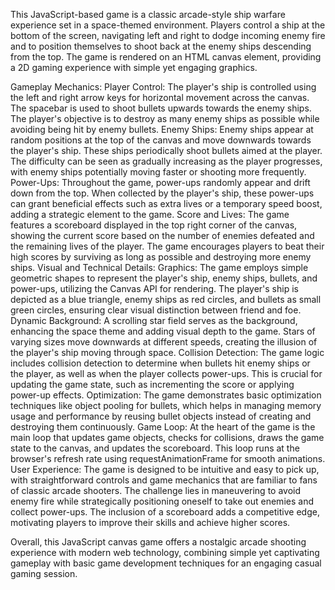 This JavaScript-based game is a classic arcade-style ship warfare experience set in a space-themed environment. Players control a ship at the bottom of the screen, navigating left and right to dodge incoming enemy fire and to position themselves to shoot back at the enemy ships descending from the top. The game is rendered on an HTML canvas element, providing a 2D gaming experience with simple yet engaging graphics.

Gameplay Mechanics:
Player Control: The player's ship is controlled using the left and right arrow keys for horizontal movement across the canvas. The spacebar is used to shoot bullets upwards towards the enemy ships. The player's objective is to destroy as many enemy ships as possible while avoiding being hit by enemy bullets.
Enemy Ships: Enemy ships appear at random positions at the top of the canvas and move downwards towards the player's ship. These ships periodically shoot bullets aimed at the player. The difficulty can be seen as gradually increasing as the player progresses, with enemy ships potentially moving faster or shooting more frequently.
Power-Ups: Throughout the game, power-ups randomly appear and drift down from the top. When collected by the player's ship, these power-ups can grant beneficial effects such as extra lives or a temporary speed boost, adding a strategic element to the game.
Score and Lives: The game features a scoreboard displayed in the top right corner of the canvas, showing the current score based on the number of enemies defeated and the remaining lives of the player. The game encourages players to beat their high scores by surviving as long as possible and destroying more enemy ships.
Visual and Technical Details:
Graphics: The game employs simple geometric shapes to represent the player's ship, enemy ships, bullets, and power-ups, utilizing the Canvas API for rendering. The player's ship is depicted as a blue triangle, enemy ships as red circles, and bullets as small green circles, ensuring clear visual distinction between friend and foe.
Dynamic Background: A scrolling star field serves as the background, enhancing the space theme and adding visual depth to the game. Stars of varying sizes move downwards at different speeds, creating the illusion of the player's ship moving through space.
Collision Detection: The game logic includes collision detection to determine when bullets hit enemy ships or the player, as well as when the player collects power-ups. This is crucial for updating the game state, such as incrementing the score or applying power-up effects.
Optimization: The game demonstrates basic optimization techniques like object pooling for bullets, which helps in managing memory usage and performance by reusing bullet objects instead of creating and destroying them continuously.
Game Loop: At the heart of the game is the main loop that updates game objects, checks for collisions, draws the game state to the canvas, and updates the scoreboard. This loop runs at the browser's refresh rate using requestAnimationFrame for smooth animations.
User Experience:
The game is designed to be intuitive and easy to pick up, with straightforward controls and game mechanics that are familiar to fans of classic arcade shooters. The challenge lies in maneuvering to avoid enemy fire while strategically positioning oneself to take out enemies and collect power-ups. The inclusion of a scoreboard adds a competitive edge, motivating players to improve their skills and achieve higher scores.

Overall, this JavaScript canvas game offers a nostalgic arcade shooting experience with modern web technology, combining simple yet captivating gameplay with basic game development techniques for an engaging casual gaming session.
